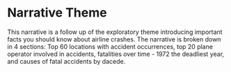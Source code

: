 # Narrative Theme 

  This narrative is a follow up of the exploratory theme introducing important facts you should know about airline crashes. The narrative is broken down in 4 sections: Top 60 locations with accident occurrences, top 20 plane operator involved in accidents, fatalities over time - 1972 the deadliest year, and causes of fatal accidents by dacede.

